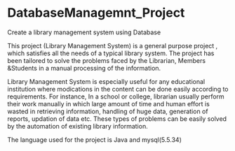 # DatabaseManagemnt_Project
Create a library management system using Database


This project (Library Management System) is a general purpose project , which satisfies all the needs of a typical library system. The project has been tailored to solve the problems faced by the Librarian, Members &Students in a manual processing of the information.

Library Management System is especially useful for any educational institution where modications in the content can be done easily 
according to requirements. For instance, In a school or college, librarian usually perform their work manually in which large amount of 
time and human effort is wasted in retrieving information, handling of huge data, generation of reports, updation of data etc. 
These types of problems can be easily solved by the automation of existing library information.

The language used for the project is Java and mysql(5.5.34) 

